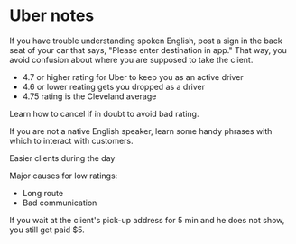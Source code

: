 <head>
<meta charset="utf-8">
<style>
th { text-align: center; font-weight: bold; vertical-align: baseline; border: 3px solid blue; }
td { border: 1px solid black; padding: 10px; }
.h { visibility: hidden; }
</style>
<title>Uber</title>
</head>

# Uber notes

If you have trouble understanding spoken English, post a sign in the back seat of your car that says, "Please enter destination in app." That way, you avoid confusion about where you are supposed to take the client.

* 4.7 or higher rating for Uber to keep you as an active driver
* 4.6 or lower reating gets you dropped as a driver
* 4.75 rating is the Cleveland average

Learn how to cancel if in doubt to avoid bad rating.

If you are not a native English speaker, learn some handy phrases with which to interact with customers.

Easier clients during the day

Major causes for low ratings:

* Long route
* Bad communication

If you wait at the client's pick-up address for 5 min and he does not show, you still get paid $5.




